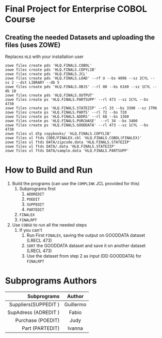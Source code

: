 # Final Project for Enterprise COBOL Course

## Creating the needed Datasets and uploading the files (uses ZOWE)

Replaces `HLQ` with your installation user

```
zowe files create pds 'HLQ.FINALS.COBOL'
zowe files create pds 'HLQ.FINALS.COPYLIB'
zowe files create pds 'HLQ.FINALS.JCL'
zowe files create pds 'HLQ.FINALS.LOAD' --rf U --bs 4096 --sz 2CYL --ss 2 --dst LIBRARY --db 5
zowe files create pds 'HLQ.FINALS.OBJS' --rl 80 --bs 6160 --sz 1CYL --db 10
zowe files create pds 'HLQ.FINALS.OUTPUT'
zowe files create ps 'HLQ.FINALS.PARTSUPP' --rl 473 --sz 1CYL --bs 4730
zowe files create ps 'HLQ.FINALS.STATEZIP' --rl 33 --bs 3300 --sz 1TRK
zowe files create ps 'HLQ.FINALS.PARTS' --rl 72 --bs 720 
zowe files create ps 'HLQ.FINALS.ADDRS' --rl 68 --bs 1360 
zowe files create ps 'HLQ.FINALS.PURCHASE'  --rl 34 --bs 3400
zowe files create ps 'HLQ.FINALS.GOODDATA' --rl 473 --sz 1CYL --bs 4730
zowe files ul dtp copybooks/ 'HLQ.FINALS.COPYLIB'
zowe files ul ftds CODE/FINALEX.cbl 'HLQ.FINALS.COBOL(FINALEX)'
zowe files ul ftds DATA/zipcode.data 'HLQ.FINALS.STATEZIP'
zowe files ul ftds DATA/.data 'HLQ.FINALS.STATEZIP'
zowe files ul ftds DATA/sample.data 'HLQ.FINALS.PARTSUPP' 
```

# How to Build and Run

1. Build the programs (can use the `COMPLINK` JCL provided for this)
   1. Subprograms first
      1. `ADDREDIT`
      2. `POEDIT`
      3. `SUPPEDIT`
      4. `PARTEDIT`
   2. `FINALEX`
   3. `FINALRPT`
2. Use `COBGO` to run all the needed steps
   1. If you can't
      1. Run First `FINALEX`, saving the output on GOODDATA dataset (LRECL 473)
      2. `SORT` the GOODDATA dataset and save it on another dataset (LRECL 473)
      3. Use the dataset from step 2 as input (DD GOODDATA) for `FINALRPT`

# Subprograms Authors

| Subprograms |  Author |
|-:|:-:|   
| Suppliers(SUPPEDIT ) | Guillermo |
| SupAdress (ADREDIT  ) | Fabio | 
| Purchase (POEDIT)  | Judy |
| Part (PARTEDIT) | Ivanna |
